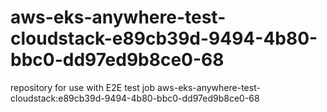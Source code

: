 # aws-eks-anywhere-test-cloudstack-e89cb39d-9494-4b80-bbc0-dd97ed9b8ce0-68
repository for use with E2E test job aws-eks-anywhere-test-cloudstack:e89cb39d-9494-4b80-bbc0-dd97ed9b8ce0-68

